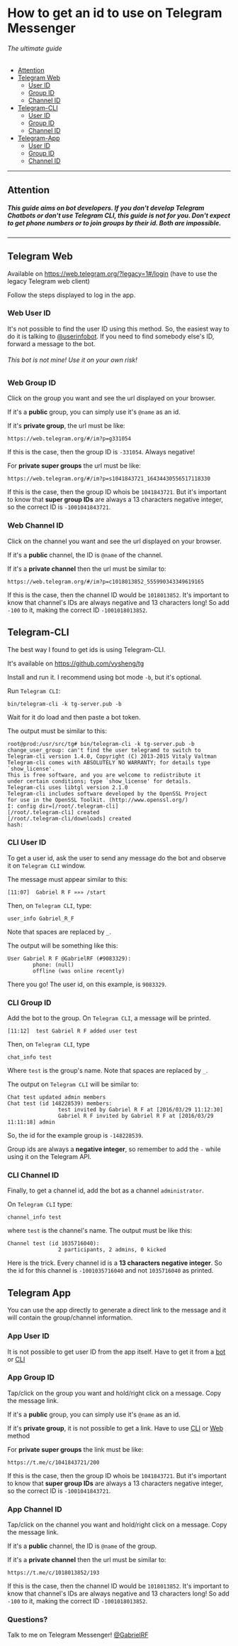 # How to get an id to use on Telegram Messenger

###### The ultimate guide

* [Attention](#attention)
* [Telegram Web](#telegram-web)
  * [User ID](#web-user-id)
  * [Group ID](#web-group-id)
  * [Channel ID](#web-channel-id)
* [Telegram-CLI](#telegram-cli)
  * [User ID](#cli-user-id)
  * [Group ID](#cli-group-id)
  * [Channel ID](#cli-channel-id)
* [Telegram-App](#telegram-app)
  * [User ID](#app-user-id)
  * [Group ID](#app-group-id)
  * [Channel ID](#app-channel-id)

---

## Attention

##### This guide aims on bot developers. If you don't develop Telegram Chatbots or don't use Telegram CLI, this guide is not for you. Don't expect to get phone numbers or to join groups by their id. Both are impossible.

---

## Telegram Web

Available on https://web.telegram.org/?legacy=1#/login (have to use the legacy Telegram web client)

Follow the steps displayed to log in the app.

### Web User ID

It's not possible to find the user ID using this method. So, the easiest way to do it is talking to [@userinfobot](https://telegram.me/userinfobot). If you need to find somebody else's ID, forward a message to the bot.

###### _This bot is not mine! Use it on your own risk!_

### Web Group ID

Click on the group you want and see the url displayed on your browser.

If it's a __public__ group, you can simply use it's `@name` as an id.

If it's __private group__, the url must be like:
```
https://web.telegram.org/#/im?p=g331054
```
If this is the case, then the group ID is `-331054`. Always negative!

For __private super groups__ the url must be like:
```
https://web.telegram.org/#/im?p=s1041843721_16434430556517118330
```
If this is the case, then the group ID whois be `1041843721`. But it's important to know that __super group IDs__ are always a 13 characters negative integer, so the correct ID is `-1001041843721`.


### Web Channel ID

Click on the channel you want and see the url displayed on your browser.

If it's a __public__ channel, the ID is `@name` of the channel.

If it's a __private channel__ then the url must be similar to:
```
https://web.telegram.org/#/im?p=c1018013852_555990343349619165
```

If this is the case, then the channel ID would be `1018013852`. It's important to know that channel's IDs are always negative and 13 characters long! So add `-100` to it, making the correct ID `-1001018013852`.

## Telegram-CLI

The best way I found to get ids is using Telegram-CLI. 

It's available on https://github.com/vysheng/tg 

Install and run it. I recommend using bot mode `-b`, but it's optional.

Run `Telegram CLI`:

```
bin/telegram-cli -k tg-server.pub -b
```

Wait for it do load and then paste a bot token.

The output must be similar to this:

```
root@prod:/usr/src/tg# bin/telegram-cli -k tg-server.pub -b
change_user_group: can't find the user telegramd to switch to
Telegram-cli version 1.4.0, Copyright (C) 2013-2015 Vitaly Valtman
Telegram-cli comes with ABSOLUTELY NO WARRANTY; for details type `show_license'.
This is free software, and you are welcome to redistribute it
under certain conditions; type `show_license' for details.
Telegram-cli uses libtgl version 2.1.0
Telegram-cli includes software developed by the OpenSSL Project
for use in the OpenSSL Toolkit. (http://www.openssl.org/)
I: config dir=[/root/.telegram-cli]
[/root/.telegram-cli] created
[/root/.telegram-cli/downloads] created
hash: 
```

### CLI User ID

To get a user id, ask the user to send any message do the bot and observe it on `Telegram CLI` window.

The message must appear similar to this:

```
[11:07]  Gabriel R F »»» /start
```

Then, on `Telegram CLI`, type:

```
user_info Gabriel_R_F
```

Note that spaces are replaced by `_`.

The output will be something like this:

```
User Gabriel R F @GabrielRF (#9083329):
        phone: (null)
        offline (was online recently)
```

There you go! The user id, on this example, is `9083329`.

### CLI Group ID

Add the bot to the group. On `Telegram CLI`, a message will be printed.

```
[11:12]  test Gabriel R F added user test
```

Then, on `Telegram CLI`, type

```
chat_info test
```

Where `test` is the group's name. Note that spaces are replaced by `_`.

The output on `Telegram CLI` will be similar to:

```
Chat test updated admin members
Chat test (id 148228539) members:
                test invited by Gabriel R F at [2016/03/29 11:12:30]
                Gabriel R F invited by Gabriel R F at [2016/03/29 11:11:18] admin
```

So, the id for the example group is `-148228539`. 

Group ids are always a __negative integer__, so remember to add the `-` while using it on the Telegram API.

### CLI Channel ID

Finally, to get a channel id, add the bot as a channel `administrator`.

On `Telegram CLI` type:

```
channel_info test
```

where `test` is the channel's name. The output must be like this:

```
Channel test (id 1035716040):
                2 participants, 2 admins, 0 kicked
```

Here is the trick. Every channel id is a __13 characters negative integer__. So the id for this channel is `-1001035716040` and not `1035716040` as printed.

## Telegram App

You can use the app directly to generate a direct link to the message and it will contain the group/channel information.

### App User ID

It is not possible to get user ID from the app itself. Have to get it from a [bot](#web-user-id) or [CLI](#cli-group-id)

### App Group ID

Tap/click on the group you want and hold/right click on a message. Copy the message link.

If it's a __public__ group, you can simply use it's `@name` as an id.

If it's __private group__, it is not possible to get a link. Have to use [CLI](#cli-group-id) or [Web](#web-group-id) method

For __private super groups__ the link must be like:
```
https://t.me/c/1041843721/200
```
If this is the case, then the group ID whois be `1041843721`. But it's important to know that __super group IDs__ are always a 13 characters negative integer, so the correct ID is `-1001041843721`.

### App Channel ID

Tap/click on the channel you want and hold/right click on a message. Copy the message link.

If it's a __public__ channel, the ID is `@name` of the group.

If it's a __private channel__ then the url must be similar to:
```
https://t.me/c/1018013852/193
```

If this is the case, then the channel ID would be `1018013852`. It's important to know that channel's IDs are always negative and 13 characters long! So add `-100` to it, making the correct ID `-1001018013852`.

### Questions?

Talk to me on Telegram Messenger! [@GabrielRF](http://telegram.me/GabrielRF)
